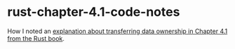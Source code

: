 # rust-chapter-4.1-code-notes
How I noted an [explanation about transferring data ownership in Chapter 4.1 from the Rust book](https://rust-book.cs.brown.edu/ch04-01-what-is-ownership.html#a-boxs-owner-manages-deallocation).
